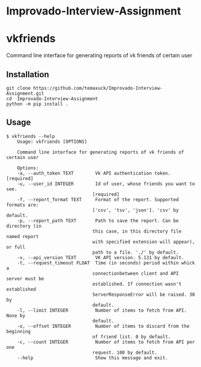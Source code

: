 # Improvado-Interview-Assignment

vkfriends
=============

Command line interface for generating reports of vk friends of certain
user 

Installation
------------
```
git clone https://github.com/temaxuck/Improvado-Interview-Assignment.git
cd  Improvado-Interview-Assignment
python -m pip install .
```

Usage
-----

    $ vkfriends --help
        Usage: vkfriends [OPTIONS]

        Command line interface for generating reports of vk friends of certain user

        Options:
        -a, --auth_token TEXT        Vk API authentication token.  [required]
        -u, --user_id INTEGER        Id of user, whose friends you want to see.
                                    [required]
        -f, --report_format TEXT     Format of the report. Supported formats are:
                                    ['csv', 'tsv', 'json']. 'csv' by default.
        -p, --report_path TEXT       Path to save the report. Can be directory (in
                                    this case, in this directory file named report
                                    with specified extension will appear), or full
                                    path to a file. './' by default.
        -v, --api_version TEXT       VK API version. 5.131 by default.
        -t, --request_timeout FLOAT  Time (in seconds) period within whick a
                                    connectionbetween client and API server must be
                                    established. If connection wasn't established
                                    ServerResponseError will be raised. 30 by
                                    default.
        -l, --limit INTEGER          Number of items to fetch from API. None by
                                    default.
        -o, --offset INTEGER         Number of items to discard from the beginning
                                    of friend list. 0 by default.
        -c, --count INTEGER          Number of items to fetch from API per one
                                    request. 100 by default.
        --help                       Show this message and exit.
    